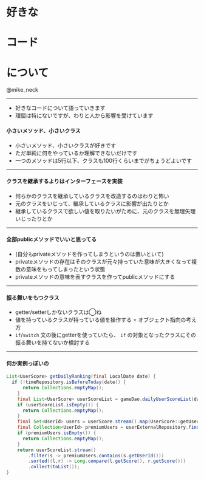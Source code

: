 好きな
===

コード
===

について
===

@mike_neck

---

* 好きなコードについて語っていきます
* 理屈は特にないですが、わりと人から影響を受けています


#### 小さいメソッド、小さいクラス

* 小さいメソッド、小さいクラスが好きです
* ただ単純に何をやっているか理解できないだけです
* 一つのメソッドは5行以下、クラスも100行くらいまでがちょうどよいです

---

#### クラスを継承するよりはインターフェースを実装

* 何らかのクラスを継承しているクラスを改造するのはわりと怖い
* 元のクラスをいじって、継承しているクラスに影響が出たりとか
* 継承しているクラスで欲しい値を取りたいがために、元のクラスを無理矢理いじったりとか

---

#### 全部publicメソッドでいいと思ってる

* (自分もprivateメソッドを作ってしまうというのは置いといて)
* privateメソッドの存在はそのクラスが元々持っていた意味が大きくなって複数の意味をもってしまったという状態
* privateメソッドの意味を表すクラスを作ってpublicメソッドにする

---

#### 振る舞いをもつクラス

* getter/setterしかないクラスは◯ね
* 値を持っているクラスが持っている値を操作する = オブジェクト指向の考え方
* `if`/`switch` 文の後にgetterを使っていたら、 `if` の対象となったクラスにその振る舞いを持てないか検討する

---

#### 何か実例っぽいの

```java
List<UserScore> getDailyRanking(final LocalDate date) {
  if (!timeRepository.isBeforeToday(date)) {
      return Collections.emptyMap();
    }
    final List<UserScore> userScoreList = gameDao.dailyUserScoreList(date);
    if (userScoreList.isEmpty()) {
      return Collections.emptyMap();
    }
    final Set<UserId> users = userScore.stream().map(UserScore::getUserId).collect(toSet());
    final Collection<UserId> premiumUsers = userExternalRepository.findPremiumUsers(users);
    if (premiumUsers.isEmpty()) {
      return Collections.emptyMap();
    }
    return userScoreList.stream()
        .filter(s -> premiumUsers.contains(s.getUserId()))
        .sorted((l,r) -> Long.compare(l.getScore(), r.getScore()))
        .collect(toList());
}
```

